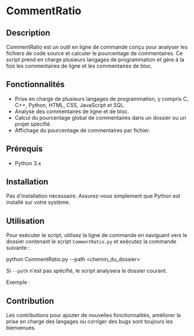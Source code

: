 # CommentRatio

## Description
CommentRatio est un outil en ligne de commande conçu pour analyser les fichiers de code source et calculer le pourcentage de commentaires. Ce script prend en charge plusieurs langages de programmation et gère à la fois les commentaires de ligne et les commentaires de bloc.

## Fonctionnalités
- Prise en charge de plusieurs langages de programmation, y compris C, C++, Python, HTML, CSS, JavaScript et SQL.
- Analyse des commentaires de ligne et de bloc.
- Calcul du pourcentage global de commentaires dans un dossier ou un projet spécifié.
- Affichage du pourcentage de commentaires par fichier.

## Prérequis
- Python 3.x

## Installation
Pas d'installation nécessaire. Assurez-vous simplement que Python est installé sur votre système.

## Utilisation
Pour exécuter le script, utilisez la ligne de commande en naviguant vers le dossier contenant le script `CommentRatio.py` et exécutez la commande suivante :

python CommentRatio.py --path <chemin_du_dossier>


Si `--path` n'est pas spécifié, le script analysera le dossier courant.

Exemple :


## Contribution
Les contributions pour ajouter de nouvelles fonctionnalités, améliorer la prise en charge des langages ou corriger des bugs sont toujours les bienvenues.


